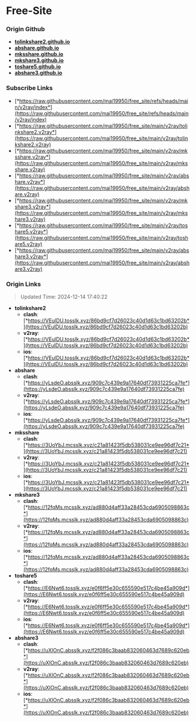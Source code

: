 # Free-Site

### Origin Github

- [**tolinkshare2.github.io**](https://github.com/tolinkshare2/tolinkshare2.github.io)
- [**abshare.github.io**](https://github.com/abshare/abshare.github.io)
- [**mksshare.github.io**](https://github.com/mksshare/mksshare.github.io)
- [**mkshare3.github.io**](https://github.com/mkshare3/mkshare3.github.io)
- [**toshare5.github.io**](https://github.com/toshare5/toshare5.github.io)
- [**abshare3.github.io**](https://github.com/abshare3/abshare3.github.io)

### Subscribe Links

- [*https://raw.githubusercontent.com/mai19950/free_site/refs/heads/main/v2ray/index*](https://raw.githubusercontent.com/mai19950/free_site/refs/heads/main/v2ray/index)
- [*https://raw.githubusercontent.com/mai19950/free_site/main/v2ray/tolinkshare2.v2ray*](https://raw.githubusercontent.com/mai19950/free_site/main/v2ray/tolinkshare2.v2ray)
- [*https://raw.githubusercontent.com/mai19950/free_site/main/v2ray/mksshare.v2ray*](https://raw.githubusercontent.com/mai19950/free_site/main/v2ray/mksshare.v2ray)
- [*https://raw.githubusercontent.com/mai19950/free_site/main/v2ray/abshare.v2ray*](https://raw.githubusercontent.com/mai19950/free_site/main/v2ray/abshare.v2ray)
- [*https://raw.githubusercontent.com/mai19950/free_site/main/v2ray/mkshare3.v2ray*](https://raw.githubusercontent.com/mai19950/free_site/main/v2ray/mkshare3.v2ray)
- [*https://raw.githubusercontent.com/mai19950/free_site/main/v2ray/toshare5.v2ray*](https://raw.githubusercontent.com/mai19950/free_site/main/v2ray/toshare5.v2ray)
- [*https://raw.githubusercontent.com/mai19950/free_site/main/v2ray/abshare3.v2ray*](https://raw.githubusercontent.com/mai19950/free_site/main/v2ray/abshare3.v2ray)

### Origin Links

> Updated Time: 2024-12-14 17:40:22

- **tolinkshare2**
  - **clash**: [*https://VEulDU.tosslk.xyz/86bd9cf7d26023c40d1d63c1bd63202b*](https://VEulDU.tosslk.xyz/86bd9cf7d26023c40d1d63c1bd63202b)
  - **v2ray**: [*https://VEulDU.tosslk.xyz/86bd9cf7d26023c40d1d63c1bd63202b*](https://VEulDU.tosslk.xyz/86bd9cf7d26023c40d1d63c1bd63202b)
  - **ios**: [*https://VEulDU.tosslk.xyz/86bd9cf7d26023c40d1d63c1bd63202b*](https://VEulDU.tosslk.xyz/86bd9cf7d26023c40d1d63c1bd63202b)
- **abshare**
  - **clash**: [*https://yLsdeO.absslk.xyz/909c7c439e9a17640df73931225ca7fe*](https://yLsdeO.absslk.xyz/909c7c439e9a17640df73931225ca7fe)
  - **v2ray**: [*https://yLsdeO.absslk.xyz/909c7c439e9a17640df73931225ca7fe*](https://yLsdeO.absslk.xyz/909c7c439e9a17640df73931225ca7fe)
  - **ios**: [*https://yLsdeO.absslk.xyz/909c7c439e9a17640df73931225ca7fe*](https://yLsdeO.absslk.xyz/909c7c439e9a17640df73931225ca7fe)
- **mksshare**
  - **clash**: [*https://3UoYbJ.mcsslk.xyz/c21a81423f5db538031ce9ee96df7c21*](https://3UoYbJ.mcsslk.xyz/c21a81423f5db538031ce9ee96df7c21)
  - **v2ray**: [*https://3UoYbJ.mcsslk.xyz/c21a81423f5db538031ce9ee96df7c21*](https://3UoYbJ.mcsslk.xyz/c21a81423f5db538031ce9ee96df7c21)
  - **ios**: [*https://3UoYbJ.mcsslk.xyz/c21a81423f5db538031ce9ee96df7c21*](https://3UoYbJ.mcsslk.xyz/c21a81423f5db538031ce9ee96df7c21)
- **mkshare3**
  - **clash**: [*https://12fqMs.mcsslk.xyz/ad880d4aff33a28453cda6905098863c*](https://12fqMs.mcsslk.xyz/ad880d4aff33a28453cda6905098863c)
  - **v2ray**: [*https://12fqMs.mcsslk.xyz/ad880d4aff33a28453cda6905098863c*](https://12fqMs.mcsslk.xyz/ad880d4aff33a28453cda6905098863c)
  - **ios**: [*https://12fqMs.mcsslk.xyz/ad880d4aff33a28453cda6905098863c*](https://12fqMs.mcsslk.xyz/ad880d4aff33a28453cda6905098863c)
- **toshare5**
  - **clash**: [*https://E6Nwt6.tosslk.xyz/e0f6ff5e30c655590e517c4be45a909d*](https://E6Nwt6.tosslk.xyz/e0f6ff5e30c655590e517c4be45a909d)
  - **v2ray**: [*https://E6Nwt6.tosslk.xyz/e0f6ff5e30c655590e517c4be45a909d*](https://E6Nwt6.tosslk.xyz/e0f6ff5e30c655590e517c4be45a909d)
  - **ios**: [*https://E6Nwt6.tosslk.xyz/e0f6ff5e30c655590e517c4be45a909d*](https://E6Nwt6.tosslk.xyz/e0f6ff5e30c655590e517c4be45a909d)
- **abshare3**
  - **clash**: [*https://uXlOnC.absslk.xyz/f2f086c3baab832060463d7689c620eb*](https://uXlOnC.absslk.xyz/f2f086c3baab832060463d7689c620eb)
  - **v2ray**: [*https://uXlOnC.absslk.xyz/f2f086c3baab832060463d7689c620eb*](https://uXlOnC.absslk.xyz/f2f086c3baab832060463d7689c620eb)
  - **ios**: [*https://uXlOnC.absslk.xyz/f2f086c3baab832060463d7689c620eb*](https://uXlOnC.absslk.xyz/f2f086c3baab832060463d7689c620eb)
